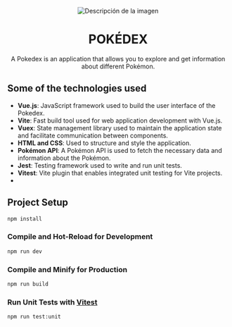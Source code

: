 <p align="center">
    <img src="https://github.com/Ahcomjs/pokemon/assets/79108169/a38c1e47-c05b-421f-bd7c-12e0ec649246" alt="Descripción de la imagen">
</p>

<h1 align="center">POKÉDEX</h1>

<p align="center">
 A Pokedex is an application that allows you to explore and get information about different Pokémon.
</p>

## Some of the technologies used

- **Vue.js**: JavaScript framework used to build the user interface of the Pokedex.
- **Vite**: Fast build tool used for web application development with Vue.js.
- **Vuex**: State management library used to maintain the application state and facilitate communication between components.
- **HTML and CSS**: Used to structure and style the application.
- **Pokémon API**: A Pokémon API is used to fetch the necessary data and information about the Pokémon.
- **Jest**: Testing framework used to write and run unit tests.
- **Vitest**: Vite plugin that enables integrated unit testing for Vite projects.
- 
## Project Setup

```sh
npm install
```

### Compile and Hot-Reload for Development

```sh
npm run dev
```

### Compile and Minify for Production

```sh
npm run build
```

### Run Unit Tests with [Vitest](https://vitest.dev/)

```sh
npm run test:unit
```
